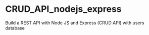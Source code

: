 # CRUD_API_nodejs_express
Build a REST API with Node JS and Express (CRUD API) with users database 
